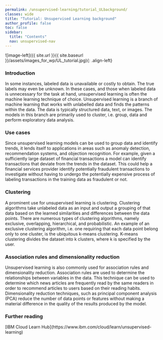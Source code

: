 ```yaml
---
permalink: /unsupervised-learning/tutorial_ULbackground/
classes: wide
title: "Tutorial: Unsupervised Learning background"
author_profile: false
toc: false
sidebar:
  title: "Contents"
  nav: unsupervised-nav
---
```



![image-left]({{ site.url }}{{ site.baseurl }}/assets/images_for_wp/UL_tutorial.jpg){: .align-left}


<h3>Introduction</h3>
In some instances, labeled data is unavailable or costly to obtain. The true labels may even be unknown. In these cases, and those when labeled data is unnecessary for the task at hand, unsupervised learning is often the machine learning technique of choice. Unsupervised learning is a branch of machine learning that works with unlabelled data and finds the patterns within the data. The data is typically structured data, text, or images. The models in this branch are primarily used to cluster, i.e. group, data and perform exploratory data analysis.

<h3>Use cases</h3>
Since unsupervised learning models can be used to group data and identify trends, it lends itself to applications in areas such as anomaly detection, recommendation systems, and objection recognition. For example, given a sufficiently large dataset of financial transactions a model can identify transactions that deviate from the trends in the dataset. This could help a financial services provider identify potentially fraudulent transactions to investigate without having to undergo the potentially expensive process of labeling transactions in the training data as fraudulent or not. 

<h3>Clustering</h3>
A prominent use for unsupervised learning is clustering. Clustering algorithms take unlabeled data as an input and output a grouping of that data based on the learned similarities and differences between the data points. There are numerous types of clustering algorithms, namely exclusive, overlapping, hierarchical, and probabilistic. An example of an exclusive clustering algorithm, i.e. one requiring that each data point belong only to one cluster, is the ubiquitous k-means clustering. K-means clustering divides the dataset into k clusters, where k is specified by the user. 

<h3>Association rules and dimensionality reduction</h3>
Unsupervised learning is also commonly used for association rules and dimensionality reduction. Association rules are used to determine the relationships between variables in the data. This technique can be used to determine which news articles are frequently read by the same readers in order to recommend articles to users based on their reading habits. Dimensionality reduction techniques, such as principal component analysis (PCA) reduce the number of data points or features without making a material difference in the quality of the results produced by the model.

<h3>Further reading</h3>
[IBM Cloud Learn Hub](https://www.ibm.com/cloud/learn/unsupervised-learning)
